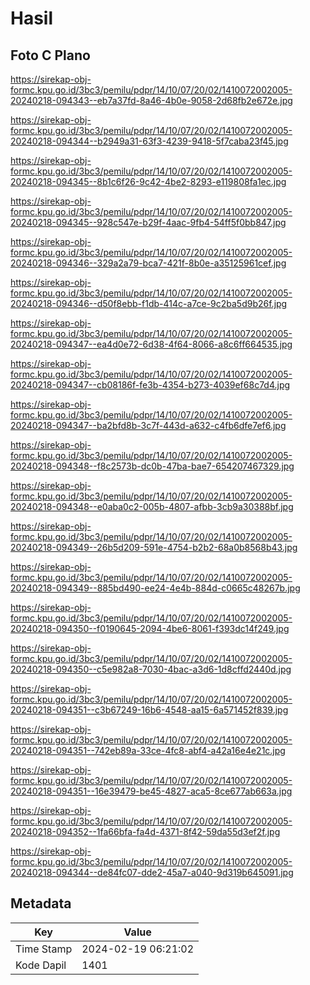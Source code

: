 # Hasil

## Foto C Plano

https://sirekap-obj-formc.kpu.go.id/3bc3/pemilu/pdpr/14/10/07/20/02/1410072002005-20240218-094343--eb7a37fd-8a46-4b0e-9058-2d68fb2e672e.jpg

https://sirekap-obj-formc.kpu.go.id/3bc3/pemilu/pdpr/14/10/07/20/02/1410072002005-20240218-094344--b2949a31-63f3-4239-9418-5f7caba23f45.jpg

https://sirekap-obj-formc.kpu.go.id/3bc3/pemilu/pdpr/14/10/07/20/02/1410072002005-20240218-094345--8b1c6f26-9c42-4be2-8293-e119808fa1ec.jpg

https://sirekap-obj-formc.kpu.go.id/3bc3/pemilu/pdpr/14/10/07/20/02/1410072002005-20240218-094345--928c547e-b29f-4aac-9fb4-54ff5f0bb847.jpg

https://sirekap-obj-formc.kpu.go.id/3bc3/pemilu/pdpr/14/10/07/20/02/1410072002005-20240218-094346--329a2a79-bca7-421f-8b0e-a35125961cef.jpg

https://sirekap-obj-formc.kpu.go.id/3bc3/pemilu/pdpr/14/10/07/20/02/1410072002005-20240218-094346--d50f8ebb-f1db-414c-a7ce-9c2ba5d9b26f.jpg

https://sirekap-obj-formc.kpu.go.id/3bc3/pemilu/pdpr/14/10/07/20/02/1410072002005-20240218-094347--ea4d0e72-6d38-4f64-8066-a8c6ff664535.jpg

https://sirekap-obj-formc.kpu.go.id/3bc3/pemilu/pdpr/14/10/07/20/02/1410072002005-20240218-094347--cb08186f-fe3b-4354-b273-4039ef68c7d4.jpg

https://sirekap-obj-formc.kpu.go.id/3bc3/pemilu/pdpr/14/10/07/20/02/1410072002005-20240218-094347--ba2bfd8b-3c7f-443d-a632-c4fb6dfe7ef6.jpg

https://sirekap-obj-formc.kpu.go.id/3bc3/pemilu/pdpr/14/10/07/20/02/1410072002005-20240218-094348--f8c2573b-dc0b-47ba-bae7-654207467329.jpg

https://sirekap-obj-formc.kpu.go.id/3bc3/pemilu/pdpr/14/10/07/20/02/1410072002005-20240218-094348--e0aba0c2-005b-4807-afbb-3cb9a30388bf.jpg

https://sirekap-obj-formc.kpu.go.id/3bc3/pemilu/pdpr/14/10/07/20/02/1410072002005-20240218-094349--26b5d209-591e-4754-b2b2-68a0b8568b43.jpg

https://sirekap-obj-formc.kpu.go.id/3bc3/pemilu/pdpr/14/10/07/20/02/1410072002005-20240218-094349--885bd490-ee24-4e4b-884d-c0665c48267b.jpg

https://sirekap-obj-formc.kpu.go.id/3bc3/pemilu/pdpr/14/10/07/20/02/1410072002005-20240218-094350--f0190645-2094-4be6-8061-f393dc14f249.jpg

https://sirekap-obj-formc.kpu.go.id/3bc3/pemilu/pdpr/14/10/07/20/02/1410072002005-20240218-094350--c5e982a8-7030-4bac-a3d6-1d8cffd2440d.jpg

https://sirekap-obj-formc.kpu.go.id/3bc3/pemilu/pdpr/14/10/07/20/02/1410072002005-20240218-094351--c3b67249-16b6-4548-aa15-6a571452f839.jpg

https://sirekap-obj-formc.kpu.go.id/3bc3/pemilu/pdpr/14/10/07/20/02/1410072002005-20240218-094351--742eb89a-33ce-4fc8-abf4-a42a16e4e21c.jpg

https://sirekap-obj-formc.kpu.go.id/3bc3/pemilu/pdpr/14/10/07/20/02/1410072002005-20240218-094351--16e39479-be45-4827-aca5-8ce677ab663a.jpg

https://sirekap-obj-formc.kpu.go.id/3bc3/pemilu/pdpr/14/10/07/20/02/1410072002005-20240218-094352--1fa66bfa-fa4d-4371-8f42-59da55d3ef2f.jpg

https://sirekap-obj-formc.kpu.go.id/3bc3/pemilu/pdpr/14/10/07/20/02/1410072002005-20240218-094344--de84fc07-dde2-45a7-a040-9d319b645091.jpg


## Metadata

| Key        | Value               |
| ---------- | ------------------- |
| Time Stamp | 2024-02-19 06:21:02 |
| Kode Dapil | 1401                |



